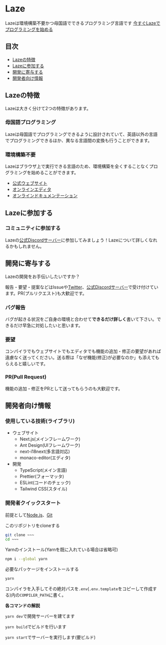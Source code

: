 # Laze

Lazeは環境構築不要かつ母国語でできるプログラミング言語です
[今すぐLazeでプログラミングを始める](http://laze.ddns.net)

## 目次

- [Lazeの特徴](#Lazeの特徴)
- [Lazeに参加する](#Lazeに参加する)
- [開発に寄与する](#開発に寄与する)
- [開発者向け情報](#開発者向け情報)

## Lazeの特徴

Lazeは大きく分けて2つの特徴があります。

### 母国語プログラミング

Lazeは母国語でプログラミングできるように設計されていて、英語以外の言語でプログラミングできるほか、異なる言語間の変換も行うことができます。

### 環境構築不要

Lazeはブラウザ上で実行できる言語のため、環境構築を全くすることなくプログラミングを始めることができます。

* [公式ウェブサイト](http://laze.ddns.net)
* [オンラインエディタ](https://laze.ddns.net/editor)
* [オンラインドキュメンテーション](https://laze.ddns.net/docs)

## Lazeに参加する

### コミュニティに参加する

Lazeの[公式Discordサーバー](https://discord.gg/K3prMrmS7e)に参加してみましょう！Lazeについて詳しくなれるかもしれません。

## 開発に寄与する

Lazeの開発をお手伝いしたいですか？

報告・要望・提案などはIssueや[Twitter](https://twitter.com/LazeProjectTeam)、[公式Discordサーバー](https://discord.gg/K3prMrmS7e)で受け付けています。PR(プルリクエスト)も大歓迎です。

### バグ報告

バグが起きる状況をご自身の環境と合わせて**できるだけ詳しく**書いて下さい。できるだけ早急に対処したいと思います。

### 要望

コンパイラでもウェブサイトでもエディタでも機能の追加・修正の要望があれば遠慮なく送ってください。送る際は「なぜ機能(修正)が必要なのか」も添えてもらえると嬉しいです。

### PR(Pull Request)

機能の追加・修正をPRとして送ってもらうのも大歓迎です。

## 開発者向け情報

### 使用している技術(ライブラリ)

- ウェブサイト
  - Next.js(メインフレームワーク)
  - Ant Design(UIフレームワーク)
  - next-i18next(多言語対応)
  - monaco-editor(エディタ)
- 開発
  - TypeScript(メイン言語)
  - Prettier(フォーマッタ)
  - ESLint(コードのチェック)
  - Tailwind CSS(スタイル)

### 開発者クイックスタート

前提として[Node.js](https://nodejs.org/ja/)、[Git](https://git-scm.com/)

このリポジトリをcloneする

```bash
git clone ~~~
cd ~~~
```

Yarnのインストール(Yarnを既に入れている場合は省略可)

```bash
npm i --global yarn
```

必要なパッケージをインストールする

```bash
yarn
```

コンパイラを入手してその絶対パスを`.env`(`.env.template`をコピーして作成する)内の`COMPILER_PATH`に書く。

**各コマンドの解説**

`yarn dev`で開発サーバーを建てます

`yarn build`でビルドを行います

`yarn start`でサーバーを実行します(要ビルド)
